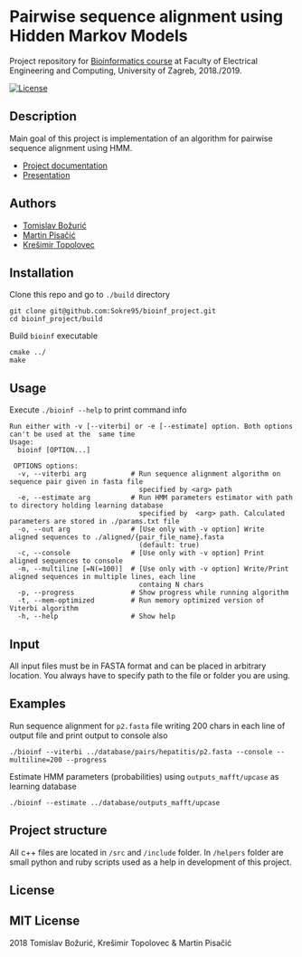 # Pairwise sequence alignment using Hidden Markov Models

Project repository for [Bioinformatics course](http://www.fer.unizg.hr/predmet/bio) at Faculty of Electrical Engineering and Computing, University of Zagreb, 2018./2019.

[![License](https://img.shields.io/packagist/l/doctrine/orm.svg)](https://img.shields.io/packagist/l/doctrine/orm.svg)

## Description
Main goal of this project is implementation of an algorithm for pairwise sequence alignment using HMM.

* [Project documentation](https://github.com/Sokre95/bioinf_project/blob/master/documentation/dokumentacija.pdf)
* [Presentation](https://github.com/Sokre95/bioinf_project/blob/master/documentation/Presentation.pdf)

## Authors
- [Tomislav Božurić](https://github.com/tbozuric)
- [Martin Pisačić ](https://github.com/mpisacic)
- [Krešimir Topolovec](https://github.com/Sokre95)

## Installation 
  Clone this repo and go to `./build` directory
  ```
  git clone git@github.com:Sokre95/bioinf_project.git
  cd bioinf_project/build
  ```
  Build `bioinf` executable
  ```
  cmake ../
  make
  ```
## Usage
Execute `./bioinf --help` to print command info

```
Run either with -v [--viterbi] or -e [--estimate] option. Both options can't be used at the  same time
Usage:
  bioinf [OPTION...]

 OPTIONS options:
  -v, --viterbi arg           # Run sequence alignment algorithm on sequence pair given in fasta file 
                                specified by <arg> path
  -e, --estimate arg          # Run HMM parameters estimator with path to directory holding learning database
                                specified by  <arg> path. Calculated parameters are stored in ./params.txt file
  -o, --out arg               # [Use only with -v option] Write aligned sequences to ./aligned/{pair_file_name}.fasta
                                (default: true)
  -c, --console               # [Use only with -v option] Print aligned sequences to console
  -m, --multiline [=N(=100)]  # [Use only with -v option] Write/Print aligned sequences in multiple lines, each line
                                containg N chars
  -p, --progress              # Show progress while running algorithm
  -t, --mem-optimized         # Run memory optimized version of Viterbi algorithm
  -h, --help                  # Show help
```
## Input
All input files must be in FASTA format and can be placed in arbitrary location. You always have to specify path to the file or folder you are using.

## Examples
Run sequence alignment for `p2.fasta` file writing 200 chars in each line of output file and print output to console also
```
./bioinf --viterbi ../database/pairs/hepatitis/p2.fasta --console --multiline=200 --progress

```
Estimate HMM parameters (probabilities) using `outputs_mafft/upcase` as learning database
```
./bioinf --estimate ../database/outputs_mafft/upcase

```
## Project structure
All c++ files are located in `/src` and `/include` folder. In `/helpers` folder are small python and ruby scripts used as a help in development of this project. 
 
License
---------
MIT License
---------
2018 Tomislav Božurić, Krešimir Topolovec & Martin Pisačić
